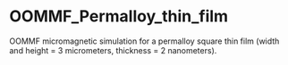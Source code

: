 # OOMMF_Permalloy_thin_film
OOMMF micromagnetic simulation for a permalloy square thin film (width and height = 3 micrometers, thickness = 2 nanometers).
